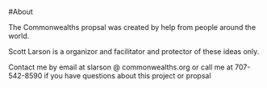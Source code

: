 #About

The Commonwealths propsal was created by help from people around the world. 

Scott Larson is a organizor and facilitator and protector of these ideas only.

Contact me by email at slarson @ commonwealths.org or call me at 707-542-8590 if you have questions about this project or propsal

